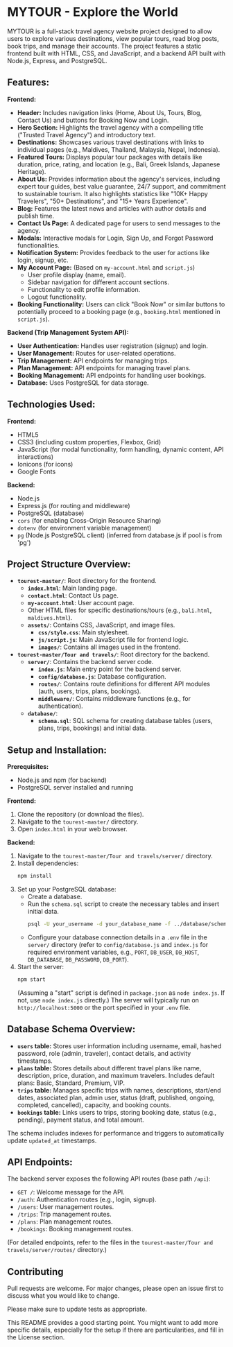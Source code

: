 # MYTOUR - Explore the World

MYTOUR is a full-stack travel agency website project designed to allow users to explore various destinations, view popular tours, read blog posts, book trips, and manage their accounts. The project features a static frontend built with HTML, CSS, and JavaScript, and a backend API built with Node.js, Express, and PostgreSQL.

## Features:

**Frontend:**
* **Header:** Includes navigation links (Home, About Us, Tours, Blog, Contact Us) and buttons for Booking Now and Login.
* **Hero Section:** Highlights the travel agency with a compelling title ("Trusted Travel Agency") and introductory text.
* **Destinations:** Showcases various travel destinations with links to individual pages (e.g., Maldives, Thailand, Malaysia, Nepal, Indonesia).
* **Featured Tours:** Displays popular tour packages with details like duration, price, rating, and location (e.g., Bali, Greek Islands, Japanese Heritage).
* **About Us:** Provides information about the agency's services, including expert tour guides, best value guarantee, 24/7 support, and commitment to sustainable tourism. It also highlights statistics like "10K+ Happy Travelers", "50+ Destinations", and "15+ Years Experience".
* **Blog:** Features the latest news and articles with author details and publish time.
* **Contact Us Page:** A dedicated page for users to send messages to the agency.
* **Modals:** Interactive modals for Login, Sign Up, and Forgot Password functionalities.
* **Notification System:** Provides feedback to the user for actions like login, signup, etc.
* **My Account Page:** (Based on `my-account.html` and `script.js`)
    * User profile display (name, email).
    * Sidebar navigation for different account sections.
    * Functionality to edit profile information.
    * Logout functionality.
* **Booking Functionality:** Users can click "Book Now" or similar buttons to potentially proceed to a booking page (e.g., `booking.html` mentioned in `script.js`).

**Backend (Trip Management System API):**
* **User Authentication:** Handles user registration (signup) and login.
* **User Management:** Routes for user-related operations.
* **Trip Management:** API endpoints for managing trips.
* **Plan Management:** API endpoints for managing travel plans.
* **Booking Management:** API endpoints for handling user bookings.
* **Database:** Uses PostgreSQL for data storage.

## Technologies Used:

**Frontend:**
* HTML5
* CSS3 (including custom properties, Flexbox, Grid)
* JavaScript (for modal functionality, form handling, dynamic content, API interactions)
* Ionicons (for icons)
* Google Fonts

**Backend:**
* Node.js
* Express.js (for routing and middleware)
* PostgreSQL (database)
* `cors` (for enabling Cross-Origin Resource Sharing)
* `dotenv` (for environment variable management)
* `pg` (Node.js PostgreSQL client) (inferred from database.js if pool is from 'pg')

## Project Structure Overview:

* **`tourest-master/`**: Root directory for the frontend.
    * **`index.html`**: Main landing page.
    * **`contact.html`**: Contact Us page.
    * **`my-account.html`**: User account page.
    * Other HTML files for specific destinations/tours (e.g., `bali.html`, `maldives.html`).
    * **`assets/`**: Contains CSS, JavaScript, and image files.
        * **`css/style.css`**: Main stylesheet.
        * **`js/script.js`**: Main JavaScript file for frontend logic.
        * **`images/`**: Contains all images used in the frontend.
* **`tourest-master/Tour and travels/`**: Root directory for the backend.
    * **`server/`**: Contains the backend server code.
        * **`index.js`**: Main entry point for the backend server.
        * **`config/database.js`**: Database configuration.
        * **`routes/`**: Contains route definitions for different API modules (auth, users, trips, plans, bookings).
        * **`middleware/`**: Contains middleware functions (e.g., for authentication).
    * **`database/`**:
        * **`schema.sql`**: SQL schema for creating database tables (users, plans, trips, bookings) and initial data.

## Setup and Installation:

**Prerequisites:**
* Node.js and npm (for backend)
* PostgreSQL server installed and running

**Frontend:**
1.  Clone the repository (or download the files).
2.  Navigate to the `tourest-master/` directory.
3.  Open `index.html` in your web browser.

**Backend:**
1.  Navigate to the `tourest-master/Tour and travels/server/` directory.
2.  Install dependencies:
    ```bash
    npm install
    ```
3.  Set up your PostgreSQL database:
    * Create a database.
    * Run the `schema.sql` script to create the necessary tables and insert initial data.
        ```bash
        psql -U your_username -d your_database_name -f ../database/schema.sql
        ```
    * Configure your database connection details in a `.env` file in the `server/` directory (refer to `config/database.js` and `index.js` for required environment variables, e.g., `PORT`, `DB_USER`, `DB_HOST`, `DB_DATABASE`, `DB_PASSWORD`, `DB_PORT`).
4.  Start the server:
    ```bash
    npm start
    ```
    (Assuming a "start" script is defined in `package.json` as `node index.js`. If not, use `node index.js` directly.)
    The server will typically run on `http://localhost:5000` or the port specified in your `.env` file.

## Database Schema Overview:

* **`users` table:** Stores user information including username, email, hashed password, role (admin, traveler), contact details, and activity timestamps.
* **`plans` table:** Stores details about different travel plans like name, description, price, duration, and maximum travelers. Includes default plans: Basic, Standard, Premium, VIP.
* **`trips` table:** Manages specific trips with names, descriptions, start/end dates, associated plan, admin user, status (draft, published, ongoing, completed, cancelled), capacity, and booking counts.
* **`bookings` table:** Links users to trips, storing booking date, status (e.g., pending), payment status, and total amount.

The schema includes indexes for performance and triggers to automatically update `updated_at` timestamps.

## API Endpoints:

The backend server exposes the following API routes (base path `/api`):
* `GET /`: Welcome message for the API.
* `/auth`: Authentication routes (e.g., login, signup).
* `/users`: User management routes.
* `/trips`: Trip management routes.
* `/plans`: Plan management routes.
* `/bookings`: Booking management routes.

(For detailed endpoints, refer to the files in the `tourest-master/Tour and travels/server/routes/` directory.)

## Contributing

Pull requests are welcome. For major changes, please open an issue first to discuss what you would like to change.

Please make sure to update tests as appropriate.


This README provides a good starting point. You might want to add more specific details, especially for the setup if there are particularities, and fill in the License section.